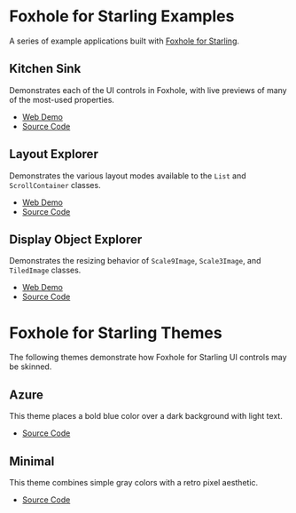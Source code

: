 # Foxhole for Starling Examples

A series of example applications built with [Foxhole for Starling](https://github.com/joshtynjala/foxhole-starling).

## Kitchen Sink

Demonstrates each of the UI controls in Foxhole, with live previews of many of the most-used properties.

* [Web Demo](http://flashtoolbox.com/foxhole-starling/examples/kitchen-sink/)
* [Source Code](https://github.com/joshtynjala/foxhole-starling-examples/tree/master/KitchenSink)

## Layout Explorer

Demonstrates the various layout modes available to the `List` and `ScrollContainer` classes.

* [Web Demo](http://flashtoolbox.com/foxhole-starling/examples/layout-explorer/)
* [Source Code](https://github.com/joshtynjala/foxhole-starling-examples/tree/master/LayoutExplorer)

## Display Object Explorer

Demonstrates the resizing behavior of `Scale9Image`, `Scale3Image`, and `TiledImage` classes.

* [Web Demo](http://flashtoolbox.com/foxhole-starling/examples/display-object-explorer/)
* [Source Code](https://github.com/joshtynjala/foxhole-starling-examples/tree/master/DisplayObjectExplorer)

# Foxhole for Starling Themes

The following themes demonstrate how Foxhole for Starling UI controls may be skinned.

## Azure

This theme places a bold blue color over a dark background with light text.

* [Source Code](https://github.com/joshtynjala/foxhole-starling-examples/tree/master/AzureTheme)

## Minimal

This theme combines simple gray colors with a retro pixel aesthetic.

* [Source Code](https://github.com/joshtynjala/foxhole-starling-examples/tree/master/MinimalTheme)
